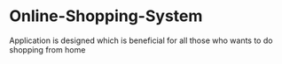 # Online-Shopping-System
Application is designed which is beneficial for all those who wants to do shopping from home
